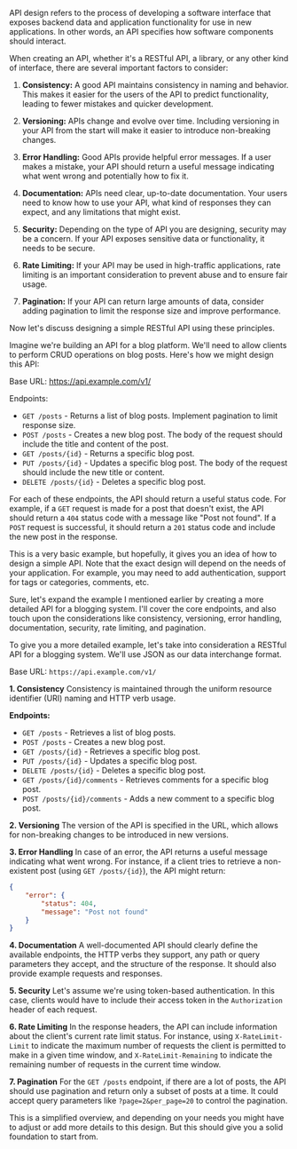API design refers to the process of developing a software interface that exposes backend data and application functionality for use in new applications. In other words, an API specifies how software components should interact. 

When creating an API, whether it's a RESTful API, a library, or any other kind of interface, there are several important factors to consider:

1. **Consistency:** A good API maintains consistency in naming and behavior. This makes it easier for the users of the API to predict functionality, leading to fewer mistakes and quicker development.

2. **Versioning:** APIs change and evolve over time. Including versioning in your API from the start will make it easier to introduce non-breaking changes.

3. **Error Handling:** Good APIs provide helpful error messages. If a user makes a mistake, your API should return a useful message indicating what went wrong and potentially how to fix it.

4. **Documentation:** APIs need clear, up-to-date documentation. Your users need to know how to use your API, what kind of responses they can expect, and any limitations that might exist.

5. **Security:** Depending on the type of API you are designing, security may be a concern. If your API exposes sensitive data or functionality, it needs to be secure.

6. **Rate Limiting:** If your API may be used in high-traffic applications, rate limiting is an important consideration to prevent abuse and to ensure fair usage.

7. **Pagination:** If your API can return large amounts of data, consider adding pagination to limit the response size and improve performance.

Now let's discuss designing a simple RESTful API using these principles.

Imagine we're building an API for a blog platform. We'll need to allow clients to perform CRUD operations on blog posts. Here's how we might design this API:

Base URL: https://api.example.com/v1/

Endpoints:
- `GET /posts` - Returns a list of blog posts. Implement pagination to limit response size.
- `POST /posts` - Creates a new blog post. The body of the request should include the title and content of the post.
- `GET /posts/{id}` - Returns a specific blog post.
- `PUT /posts/{id}` - Updates a specific blog post. The body of the request should include the new title or content.
- `DELETE /posts/{id}` - Deletes a specific blog post.

For each of these endpoints, the API should return a useful status code. For example, if a `GET` request is made for a post that doesn't exist, the API should return a `404` status code with a message like "Post not found". If a `POST` request is successful, it should return a `201` status code and include the new post in the response.

This is a very basic example, but hopefully, it gives you an idea of how to design a simple API. Note that the exact design will depend on the needs of your application. For example, you may need to add authentication, support for tags or categories, comments, etc.

Sure, let's expand the example I mentioned earlier by creating a more detailed API for a blogging system. I'll cover the core endpoints, and also touch upon the considerations like consistency, versioning, error handling, documentation, security, rate limiting, and pagination. 

To give you a more detailed example, let's take into consideration a RESTful API for a blogging system. We'll use JSON as our data interchange format.

Base URL: `https://api.example.com/v1/`

**1. Consistency**
Consistency is maintained through the uniform resource identifier (URI) naming and HTTP verb usage. 

**Endpoints:**
- `GET /posts` - Retrieves a list of blog posts.
- `POST /posts` - Creates a new blog post.
- `GET /posts/{id}` - Retrieves a specific blog post.
- `PUT /posts/{id}` - Updates a specific blog post.
- `DELETE /posts/{id}` - Deletes a specific blog post.
- `GET /posts/{id}/comments` - Retrieves comments for a specific blog post.
- `POST /posts/{id}/comments` - Adds a new comment to a specific blog post.

**2. Versioning**
The version of the API is specified in the URL, which allows for non-breaking changes to be introduced in new versions.

**3. Error Handling**
In case of an error, the API returns a useful message indicating what went wrong. For instance, if a client tries to retrieve a non-existent post (using `GET /posts/{id}`), the API might return:

```json
{
    "error": {
        "status": 404,
        "message": "Post not found"
    }
}
```

**4. Documentation**
A well-documented API should clearly define the available endpoints, the HTTP verbs they support, any path or query parameters they accept, and the structure of the response. It should also provide example requests and responses.

**5. Security**
Let's assume we're using token-based authentication. In this case, clients would have to include their access token in the `Authorization` header of each request.

**6. Rate Limiting**
In the response headers, the API can include information about the client's current rate limit status. For instance, using `X-RateLimit-Limit` to indicate the maximum number of requests the client is permitted to make in a given time window, and `X-RateLimit-Remaining` to indicate the remaining number of requests in the current time window.

**7. Pagination**
For the `GET /posts` endpoint, if there are a lot of posts, the API should use pagination and return only a subset of posts at a time. It could accept query parameters like `?page=2&per_page=20` to control the pagination.

This is a simplified overview, and depending on your needs you might have to adjust or add more details to this design. But this should give you a solid foundation to start from.
